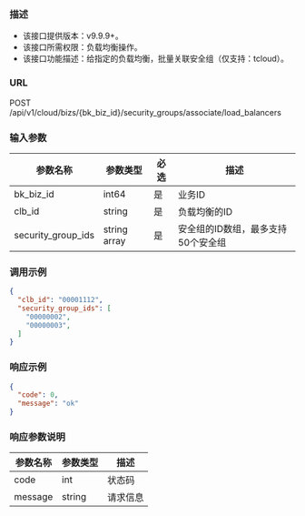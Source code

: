 ### 描述

- 该接口提供版本：v9.9.9+。
- 该接口所需权限：负载均衡操作。
- 该接口功能描述：给指定的负载均衡，批量关联安全组（仅支持：tcloud）。

### URL

POST /api/v1/cloud/bizs/{bk_biz_id}/security_groups/associate/load_balancers

### 输入参数

| 参数名称            | 参数类型        | 必选 | 描述          |
|--------------------|---------------|------|--------------|
| bk_biz_id          | int64         | 是   | 业务ID        |
| clb_id             | string        | 是   | 负载均衡的ID   |
| security_group_ids | string array  | 是   | 安全组的ID数组，最多支持50个安全组 |

### 调用示例

```json
{
  "clb_id": "00001112",
  "security_group_ids": [
    "00000002",
    "00000003",
  ]
}
```

### 响应示例

```json
{
  "code": 0,
  "message": "ok"
}
```

### 响应参数说明

| 参数名称  | 参数类型  | 描述    |
|---------|----------|---------|
| code    | int      | 状态码   |
| message | string   | 请求信息 |
